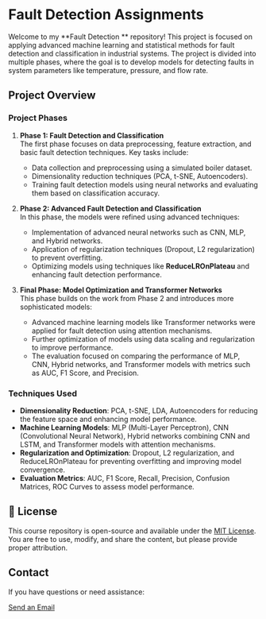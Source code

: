 # Fault Detection Assignments

Welcome to my **Fault Detection ** repository! This project is focused on applying advanced machine learning and statistical methods for fault detection and classification in industrial systems. The project is divided into multiple phases, where the goal is to develop models for detecting faults in system parameters like temperature, pressure, and flow rate.

## Project Overview

### **Project Phases**

1. **Phase 1: Fault Detection and Classification**  
   The first phase focuses on data preprocessing, feature extraction, and basic fault detection techniques. Key tasks include:
   - Data collection and preprocessing using a simulated boiler dataset.
   - Dimensionality reduction techniques (PCA, t-SNE, Autoencoders).
   - Training fault detection models using neural networks and evaluating them based on classification accuracy.

2. **Phase 2: Advanced Fault Detection and Classification**  
   In this phase, the models were refined using advanced techniques:
   - Implementation of advanced neural networks such as CNN, MLP, and Hybrid networks.
   - Application of regularization techniques (Dropout, L2 regularization) to prevent overfitting.
   - Optimizing models using techniques like **ReduceLROnPlateau** and enhancing fault detection performance.

3. **Final Phase: Model Optimization and Transformer Networks**  
   This phase builds on the work from Phase 2 and introduces more sophisticated models:
   - Advanced machine learning models like Transformer networks were applied for fault detection using attention mechanisms.
   - Further optimization of models using data scaling and regularization to improve performance.
   - The evaluation focused on comparing the performance of MLP, CNN, Hybrid networks, and Transformer models with metrics such as AUC, F1 Score, and Precision.

### **Techniques Used**
- **Dimensionality Reduction**: PCA, t-SNE, LDA, Autoencoders for reducing the feature space and enhancing model performance.
- **Machine Learning Models**: MLP (Multi-Layer Perceptron), CNN (Convolutional Neural Network), Hybrid networks combining CNN and LSTM, and Transformer models with attention mechanisms.
- **Regularization and Optimization**: Dropout, L2 regularization, and ReduceLROnPlateau for preventing overfitting and improving model convergence.
- **Evaluation Metrics**: AUC, F1 Score, Recall, Precision, Confusion Matrices, ROC Curves to assess model performance.

## 📄 License

This course repository is open-source and available under the [MIT License](LICENSE). You are free to use, modify, and share the content, but please provide proper attribution.

## Contact

If you have questions or need assistance:

[Send an Email]( shima.s.naseri@gmail.com)
